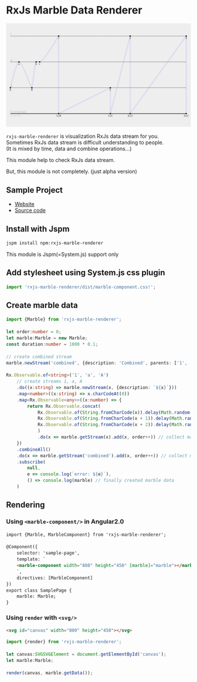 # RxJs Marble Data Renderer

![Screenshot](readme.png)

`rxjs-marble-renderer` is visualization RxJs data stream for you.   
Sometimes RxJs data stream is difficult understanding to people.  
(It is mixed by time, data and combine operations...)   

This module help to check RxJs data stream.

But, this module is not completely. (just alpha version)

## Sample Project

- [Website](http://iamssen.github.io/rxjs-marble-renderer/)
- [Source code](https://github.com/iamssen/rxjs-marble-renderer/tree/gh-pages)

## Install with Jspm
```sh
jspm install npm:rxjs-marble-renderer
```

This module is Jspm(=System.js) support only

## Add stylesheet using System.js css plugin
```ts
import 'rxjs-marble-renderer/dist/marble-component.css!';
```

## Create marble data
```ts
import {Marble} from 'rxjs-marble-renderer';

let order:number = 0;
let marble:Marble = new Marble;
const duration:number = 1000 * 0.1;

// create combined stream
marble.newStream('combined', {description: 'Combined', parents: ['1', 'a', 'A']});

Rx.Observable.of<string>('1', 'a', 'A')
	// create streams 1, a, A
	.do((x:string) => marble.newStream(x, {description: `${x}`}))
	.map<number>((x:string) => x.charCodeAt(0))
	.map<Rx.Observable<any>>((x:number) => {
		return Rx.Observable.concat(
			Rx.Observable.of(String.fromCharCode(x)).delay(Math.random() * duration),
			Rx.Observable.of(String.fromCharCode(x + 1)).delay(Math.random() * duration),
			Rx.Observable.of(String.fromCharCode(x + 2)).delay(Math.random() * duration)
			)
			.do(x => marble.getStream(x).add(x, order++)) // collect marble → 1, a, A
	})
	.combineAll()
	.do(x => marble.getStream('combined').add(x, order++)) // collect marble → combined
	.subscribe(
		null,
		e => console.log(`error: ${e}`),
		() => console.log(marble) // finally created marble data
	)
```

## Rendering
### Using `<marble-component/>` in Angular2.0
```html
import {Marble, MarbleComponent} from 'rxjs-marble-renderer';

@Component({
	selector: 'sample-page',
	template: `
	<marble-component width="800" height="450" [marble]="marble"></marble-component>
	`,
	directives: [MarbleComponent]
})
export class SamplePage {
	marble: Marble;
}
```

### Using `render` with `<svg/>`
```html
<svg id="canvas" width="800" height="450"></svg>
```

```ts
import {render} from 'rxjs-marble-renderer';

let canvas:SVGSVGElement = document.getElementById('canvas');
let marble:Marble;

render(canvas, marble.getData());
```

